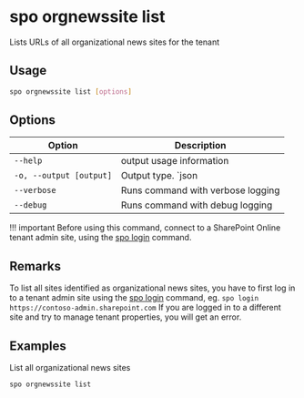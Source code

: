 # spo orgnewssite list

Lists URLs of all organizational news sites for the tenant

## Usage

```sh
spo orgnewssite list [options]
```

## Options

Option|Description
------|-----------
`--help`|output usage information
`-o, --output [output]`|Output type. `json|text`. Default `text`
`--verbose`|Runs command with verbose logging
`--debug`|Runs command with debug logging

!!! important
    Before using this command, connect to a SharePoint Online tenant admin site, using the [spo login](../login.md) command.

## Remarks

To list all sites identified as organizational news sites, you have to first log in to a tenant admin site using the [spo login](../login.md) command, eg. `spo login https://contoso-admin.sharepoint.com`
If you are logged in to a different site and try to manage tenant properties,
you will get an error.

## Examples

List all organizational news sites

```sh
spo orgnewssite list
```